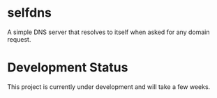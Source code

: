selfdns
=======

A simple DNS server that resolves to itself when asked for any domain request.


Development Status
==================

This project is currently under development and will take a few weeks.
